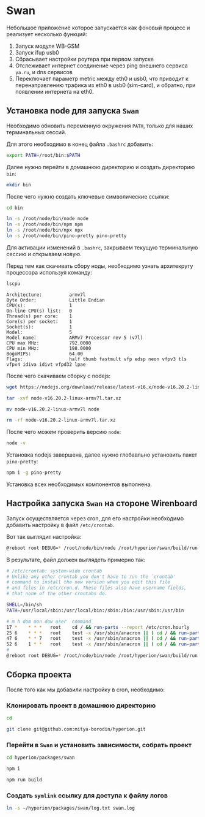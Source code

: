 # Swan

Небольшое приложение которое запускается как фоновый процесс и реализует несколько функций:

1. Запуск модуля WB-GSM
2. Запуск ifup usb0
3. Сбрасывает настройки роутера при первом запуске
4. Отслеживает интернет соединение через ping внешнего сервиса `ya.ru`, и dns сервисов
5. Переключает параметр metric между eth0 и usb0, что приводит к перенаправлению трафика из eth0 в usb0 (sim-card), и обратно, при появлении интернета на eth0.

## Установка node для запуска `Swan`

Необходимо обновить переменную окружения `PATH`, только для наших терминальных сессий.

Для этого необходимо в конец файла `.bashrc` добавить:

```bash
export PATH=/root/bin:$PATH
```

Далее нужно перейти в домашнюю директорию и создать директорию `bin`:

```bash
mkdir bin
```

После чего нужно создать ключевые символические ссылки:

```bash
cd bin

ln -s /root/node/bin/node node
ln -s /root/node/bin/npm npm
ln -s /root/node/bin/npx npx
ln -s /root/node/bin/pino-pretty pino-pretty
```

Для активации изменений в `.bashrc`, закрываем текущую терминальную сессию и открываем новую.

Перед тем как скачивать сбору ноды, необходимо узнать архитекруту процессора используя команду:

```bash
lscpu
```

```text
Architecture:          armv7l
Byte Order:            Little Endian
CPU(s):                1
On-line CPU(s) list:   0
Thread(s) per core:    1
Core(s) per socket:    1
Socket(s):             1
Model:                 5
Model name:            ARMv7 Processor rev 5 (v7l)
CPU max MHz:           792.0000
CPU min MHz:           198.0000
BogoMIPS:              64.00
Flags:                 half thumb fastmult vfp edsp neon vfpv3 tls vfpv4 idiva idivt vfpd32 lpae
```

После чего скачиваем сборку с nodejs:

```bash
wget https://nodejs.org/download/release/latest-v16.x/node-v16.20.2-linux-armv7l.tar.xz

tar -xvf node-v16.20.2-linux-armv7l.tar.xz

mv node-v16.20.2-linux-armv7l node

rm -rf node-v16.20.2-linux-armv7l.tar.xz
```

После чего можем проверить версию `node`:

```bash
node -v
```

Установка nodejs завершена, далее нужно глобавльно установить пакет `pino-pretty`:

```bash
npm i -g pino-pretty
```

Установка всех необходимых компонентов выполнена.

## Настройка запуска `Swan` на стороне Wirenboard

Запуск осуществляется через cron, для его настройки необходимо добавить настройку в файл `/etc/crontab`.

Вот так выглядит настройка:

```bash
@reboot root DEBUG=* /root/node/bin/node /root/hyperion/swan/build/run.js
```

В результате, файл должен выглядеть примерно так:

```bash
# /etc/crontab: system-wide crontab
# Unlike any other crontab you don't have to run the `crontab'
# command to install the new version when you edit this file
# and files in /etc/cron.d. These files also have username fields,
# that none of the other crontabs do.

SHELL=/bin/sh
PATH=/usr/local/sbin:/usr/local/bin:/sbin:/bin:/usr/sbin:/usr/bin

# m h dom mon dow user  command
17 *    * * *   root    cd / && run-parts --report /etc/cron.hourly
25 6    * * *   root    test -x /usr/sbin/anacron || ( cd / && run-parts --report /etc/cron.daily )
47 6    * * 7   root    test -x /usr/sbin/anacron || ( cd / && run-parts --report /etc/cron.weekly )
52 6    1 * *   root    test -x /usr/sbin/anacron || ( cd / && run-parts --report /etc/cron.monthly )
#
@reboot root DEBUG=* /root/node/bin/node /root/hyperion/swan/build/run.js
```

## Сборка проекта

После того как мы добавили настройку в cron, необходимо:

### Клонировать проект в домашнюю директорию

```bash
cd

git clone git@github.com:mitya-borodin/hyperion.git
```

### Перейти в `Swan` и установить зависимости, собрать проект

```bash
cd hyperion/packages/swan

npm i

npm run build
```

### Создать `symlink` ссылку для доступа к файлу логов

```bash
ln -s ~/hyperion/packages/swan/log.txt swan.log
```

